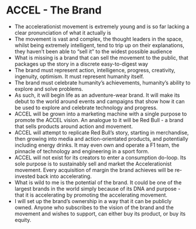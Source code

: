 # ACCEL - The Brand

* The accelerationist movement is extremely young and is so far lacking a clear pronunciation of what it actually is
* The movement is vast and complex, the thought leaders in the space, whilst being extremely intelligent, tend to trip up on their explanations, they haven’t been able to “sell it” to the widest possible audience
* What is missing is a brand that can sell the movement to the public, that packages up the story in a discrete easy-to-digest way
* The brand must represent action, intelligence, progress, creativity, ingenuity, optimism. It must represent humanity itself.
* The brand must celebrate humanity’s achievements, humanity’s ability to explore and solve problems.&#x20;
* As such, it will begin life as an adventure-wear brand. It will make its debut to the world around events and campaigns that show how it can be used to explore and celebrate technology and progress.
* ACCEL will be grown into a marketing machine with a single purpose to promote the ACCEL vision. An analogue to it will be Red Bull - a brand that sells products around action and movement.&#x20;
* ACCEL will attempt to replicate Red Bull’s story, starting in merchandise, then growing into media and action-orientated products, and potentially including energy drinks. It may even own and operate a F1 team, the pinnacle of technology and engineering in a sport form.&#x20;
* ACCEL will not exist for its creators to enter a consumption do-loop. Its sole purpose is to sustainably sell and market the Accelerationist movement. Every acquisition of margin the brand achieves will be re-invested back into accelerating.&#x20;
* What is wild to me is the potential of the brand. It could be one of the largest brands in the world simply because of its DNA and purpose - that it is accelerating by promoting the accelerating movement.&#x20;
* I will set up the brand’s ownership in a way that it can be publicly owned. Anyone who subscribes to the vision of the brand and the movement and wishes to support, can either buy its product, or buy its equity.&#x20;
